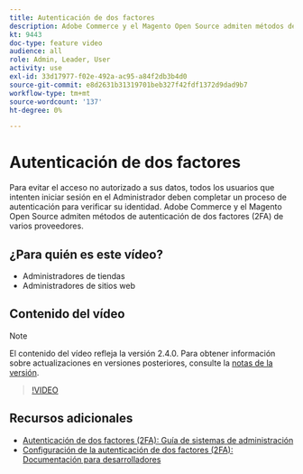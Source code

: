 ```yaml
---
title: Autenticación de dos factores
description: Adobe Commerce y el Magento Open Source admiten métodos de autenticación de dos factores (2FA) de varios proveedores. Descubra cómo las funciones de autenticación de dos factores ayudan a proteger el administrador de su tienda.
kt: 9443
doc-type: feature video
audience: all
role: Admin, Leader, User
activity: use
exl-id: 33d17977-f02e-492a-ac95-a84f2db3b4d0
source-git-commit: e8d2631b31319701beb327f42fdf1372d9dad9b7
workflow-type: tm+mt
source-wordcount: '137'
ht-degree: 0%

---
```


# Autenticación de dos factores

Para evitar el acceso no autorizado a sus datos, todos los usuarios que intenten iniciar sesión en el Administrador deben completar un proceso de autenticación para verificar su identidad. Adobe Commerce y el Magento Open Source admiten métodos de autenticación de dos factores (2FA) de varios proveedores.

## ¿Para quién es este vídeo?

- Administradores de tiendas
- Administradores de sitios web

## Contenido del vídeo

>[!NOTE]
>
>El contenido del vídeo refleja la versión 2.4.0. Para obtener información sobre actualizaciones en versiones posteriores, consulte la [notas de la versión](https://experienceleague.adobe.com/docs/commerce-operations/release/notes/overview.html).

>[!VIDEO](https://video.tv.adobe.com/v/339104?quality=12&learn=on)

## Recursos adicionales

- [Autenticación de dos factores (2FA): Guía de sistemas de administración](https://experienceleague.adobe.com/docs/commerce-admin/systems/security/2fa/security-two-factor-authentication.html)
- [Configuración de la autenticación de dos factores (2FA): Documentación para desarrolladores](https://developer.adobe.com/commerce/testing/functional-testing-framework/two-factor-authentication/)
